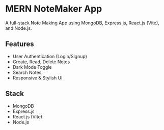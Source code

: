 # MERN NoteMaker App

A full-stack Note Making App using MongoDB, Express.js, React.js (Vite), and Node.js.

## Features
- User Authentication (Login/Signup)
- Create, Read, Delete Notes
- Dark Mode Toggle
- Search Notes
- Responsive & Stylish UI

## Stack
- MongoDB
- Express.js
- React.js (Vite)
- Node.js
